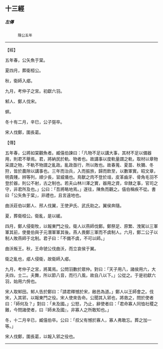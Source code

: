 

## 十三經

##### 左傳
　　　`隱公五年`

* * *

【經】

五年春，公矢魚于棠。

夏四月，葬衛桓公。

秋，衛師入郕。

九月，考仲子之宮。初獻六羽。

邾人、鄭人伐宋。

螟。

冬十有二月，辛巳，公子彄卒。

宋人伐鄭，圍長葛。

【傳】

五年春，公將如棠觀魚者。臧僖伯諫曰：「凡物不足以講大事，其材不足以備器用，則君不舉焉。君，將納民於軌、物者也。故講事以度軌量謂之軌，取材以章物采謂之物，不軌不物謂之亂政。亂政亟行，所以敗也。故春蒐、夏苗、秋獮、冬狩，皆於農隙以講事也。三年而治兵，入而振旅，歸而飲至，以數軍實。昭文章，明貴賤，辨等列，順少長，習威儀也。鳥獸之肉不登於俎，皮革齒牙、骨角毛羽不登於器，則公不射，古之制也。若夫山林川澤之實，器用之資，皁隸之事，官司之守，非君所及也。」公曰：「吾將略地焉。」遂往，陳魚而觀之。僖伯稱疾不從。書曰「公矢魚于棠」，非禮也，且言遠地也。

曲沃莊伯以鄭人、邢人伐翼，王使尹氏、武氏助之。翼侯奔隨。

夏，葬衛桓公。衛亂，是以緩。

四月，鄭人侵衛牧，以報東門之役。衛人以燕師伐鄭。鄭祭足、原繁、洩駕以三軍軍其前，使曼伯與子元潛軍軍其後。燕人畏鄭三軍而不虞制人。六月，鄭二公子以制人敗燕師于北制。君子曰：「不備不虞，不可以師。」

曲沃叛王。秋，王命虢公伐曲沃，而立哀侯于翼。

衛之亂也，郕人侵衛，故衛師入郕。

九月，考仲子之宮，將萬焉。公問羽數於眾仲。對曰：「天子用八，諸侯用六，大夫四，士二。夫舞，所以節八音，而行八風，故自八以下。」公從之。于是初獻六羽，始用六佾也。

宋人取邾田。邾人告於鄭曰：「請君釋憾於宋，敝邑為道。」鄭人以王師會之。伐宋，入其郛，以報東門之役。宋人使來告命。公聞其入郛也，將救之，問於使者曰：「師何及？」對曰：「未及國。」公怒，乃止，辭使者曰：「君命寡人同恤社稷之難，今問諸使者，曰『師未及國』，非寡人之所敢知也。」

冬，十二月辛已，臧僖伯卒。公曰：「叔父有憾於寡人，寡人弗敢忘。葬之加一等。」

宋人伐鄭，圍長葛，以報入郛之役也。

* * *

